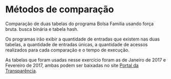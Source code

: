 # Métodos de comparação
Comparação de duas tabelas do programa Bolsa Familia usando força bruta. busca binária e tabela hash.

Os programas irão exibir a quantidade de entradas que existem nas duas tabelas, a quantidade de entradas únicas, a quantidade de acessos realizados para cada comparação e o tempo de execução.

As tabelas que foram usadas nesse exercício foram as de Janeiro de 2017 e Fevereiro de 2017, ambas podem ser baixadas no site [Portal da Transparência](http://www.portaldatransparencia.gov.br/downloads/mensal.asp?c=BolsaFamiliaFolhaPagamento).
